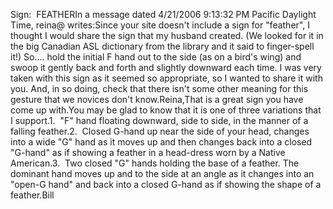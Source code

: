 Sign:  FEATHERIn a message dated 4/21/2006 9:13:32 PM Pacific Daylight Time, reina@ 
		writes:Since your site doesn't include a sign for "feather", I thought I would
		share the sign that my husband created. (We looked for it in the big 
		Canadian ASL dictionary from the library and it said to finger-spell
		it!) So.... hold the initial F hand out to the side (as on a bird's 
		wing) and swoop it gently back and forth and slightly downward each 
		time. I was very taken with this sign as it seemed so appropriate, so I
		wanted to share it with you. And, in so doing, check that there isn't
		some other meaning for this gesture that we novices don't know.Reina,That is a great sign you have come up with.You may be glad to know that it is one of three variations that I support.1.  "F" hand floating downward, side to side, in the manner of a falling 
	feather.2.  Closed G-hand up near the side of your head, changes into a wide "G" 
	hand as it moves up and then changes back into a closed "G-hand" as if showing a feather in a head-dress worn by 
	a Native American.3.  Two closed "G" hands holding the base of a feather. The dominant hand moves up 
	and to the side at an angle as it changes into an "open-G hand" and back 
	into a closed G-hand as if showing the shape of a feather.Bill
